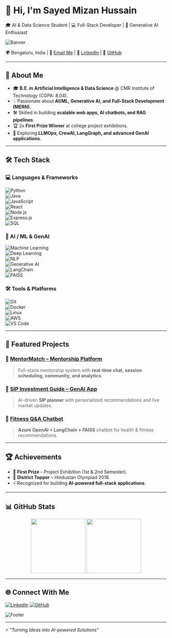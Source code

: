 # 👋 Hi, I'm **Sayed Mizan Hussain**  
🎓 AI & Data Science Student | 💻 Full-Stack Developer | 🤖 Generative AI Enthusiast  

![Banner](https://capsule-render.vercel.app/api?type=waving&color=0:1e90ff,100:00fa9a&height=200&section=header&text=Sayed%20Mizan%20Hussain&fontSize=40&fontColor=ffffff&fontAlignY=35)  

🌍 Bengaluru, India | 📧 [Email Me](mailto:sayedmizan06@gmail.com) | 🔗 [LinkedIn](https://www.linkedin.com/in/sayed-mizan-hussain-a0133a213/) | 🐙 [GitHub](https://github.com/sayedmizan1)  

---

## 🚀 About Me  
- 🎓 **B.E. in Artificial Intelligence & Data Science** @ CMR Institute of Technology (CGPA: 8.04).  
- 💡 Passionate about **AI/ML, Generative AI, and Full-Stack Development (MERN)**.  
- 🛠️ Skilled in building **scalable web apps, AI chatbots, and RAG pipelines**.  
- 🏆 2x **First Prize Winner** at college project exhibitions.  
- 🌱 Exploring **LLMOps, CrewAI, LangGraph, and advanced GenAI applications**.  

---

## 🛠️ Tech Stack  

### 💻 Languages & Frameworks  
![Python](https://img.shields.io/badge/Python-3776AB?style=for-the-badge&logo=python&logoColor=white)  
![Java](https://img.shields.io/badge/Java-ED8B00?style=for-the-badge&logo=openjdk&logoColor=white)  
![JavaScript](https://img.shields.io/badge/JavaScript-323330?style=for-the-badge&logo=javascript&logoColor=F7DF1E)  
![React](https://img.shields.io/badge/React-20232A?style=for-the-badge&logo=react&logoColor=61DAFB)  
![Node.js](https://img.shields.io/badge/Node.js-339933?style=for-the-badge&logo=nodedotjs&logoColor=white)  
![Express.js](https://img.shields.io/badge/Express.js-000000?style=for-the-badge&logo=express&logoColor=white)  
![SQL](https://img.shields.io/badge/SQL-003B57?style=for-the-badge&logo=mysql&logoColor=white)  

### 🤖 AI / ML & GenAI  
![Machine Learning](https://img.shields.io/badge/ML-102230?style=for-the-badge&logo=scikitlearn&logoColor=orange)  
![Deep Learning](https://img.shields.io/badge/DL-FF6F00?style=for-the-badge&logo=tensorflow&logoColor=white)  
![NLP](https://img.shields.io/badge/NLP-8E44AD?style=for-the-badge&logo=spacy&logoColor=white)  
![Generative AI](https://img.shields.io/badge/GenerativeAI-121D33?style=for-the-badge&logo=openai&logoColor=white)  
![LangChain](https://img.shields.io/badge/LangChain-1E8449?style=for-the-badge&logo=chainlink&logoColor=white)  
![FAISS](https://img.shields.io/badge/FAISS-2C3E50?style=for-the-badge&logo=facebook&logoColor=white)  

### 🛠️ Tools & Platforms  
![Git](https://img.shields.io/badge/Git-F05032?style=for-the-badge&logo=git&logoColor=white)  
![Docker](https://img.shields.io/badge/Docker-2496ED?style=for-the-badge&logo=docker&logoColor=white)  
![Linux](https://img.shields.io/badge/Linux-FCC624?style=for-the-badge&logo=linux&logoColor=black)  
![AWS](https://img.shields.io/badge/AWS-FF9900?style=for-the-badge&logo=amazonaws&logoColor=white)  
![VS Code](https://img.shields.io/badge/VSCode-007ACC?style=for-the-badge&logo=visualstudiocode&logoColor=white)  

---

## 📌 Featured Projects  

### 🔹 [MentorMatch – Mentorship Platform](mentormatchs.netlify.app)  
> Full-stack mentorship system with **real-time chat, session scheduling, community, and analytics**.  

### 🔹 [SIP Investment Guide – GenAI App](https://partyrock.aws/u/sayedmizan/2TRkAB-dp/new-app-2TRkAB-dp)  
> AI-driven **SIP planner** with personalized recommendations and live market updates.  

### 🔹 [Fitness Q&A Chatbot](https://github.com/sayedmizan1/Conversational-Q-A-Fitness-Chatbot)  
> **Azure OpenAI + LangChain + FAISS** chatbot for health & fitness recommendations.  

---

## 🏆 Achievements  
- 🥇 **First Prize** – Project Exhibition (1st & 2nd Semester).  
- 🥇 **District Topper** – Hindustan Olympiad 2018.  
- ⚡ Recognized for building **AI-powered full-stack applications**.  

---

## 📊 GitHub Stats  

<p align="center">  
<img src="https://github-readme-stats.vercel.app/api?username=sayedmizan1&show_icons=true&theme=radical" height="170"/>  
<img src="https://github-readme-stats.vercel.app/api/top-langs/?username=sayedmizan1&layout=compact&theme=radical" height="170"/>  
</p>  

---

## 🌐 Connect With Me  

[![LinkedIn](https://img.shields.io/badge/LinkedIn-0A66C2?style=for-the-badge&logo=linkedin&logoColor=white)](https://www.linkedin.com/in/sayed-mizan-hussain-a0133a213/) 
[![GitHub](https://img.shields.io/badge/GitHub-100000?style=for-the-badge&logo=github&logoColor=white)](https://github.com/sayedmizan1)  

![Footer](https://capsule-render.vercel.app/api?type=waving&color=0:00fa9a,100:1e90ff&height=120&section=footer)  

---

⚡ *"Turning Ideas into AI-powered Solutions"*  
